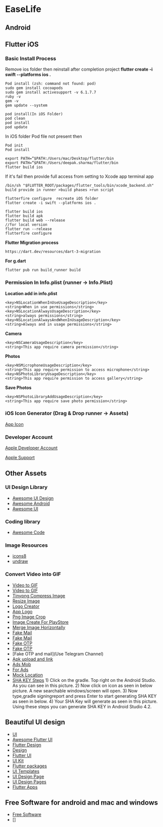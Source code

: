 # EaseLife

## Android


## Flutter iOS

### Basic Install Process
Remove ios folder then reinstall after completion project **flutter create -i swift --platforms ios .**

    Pod install (zsh: command not found: pod)
    sudo gem install cocoapods
    sudo gem install activesupport -v 6.1.7.7
    ruby -v
    gem -v
    gem update --system
    
    pod install(In iOS Folder)
    pod clean 
    pod install
    pod update

In iOS folder Pod file not present then 

    Pod init
    Pod install

    export PATH=“$PATH:/Users/mac/Desktop/flutter/bin
    export PATH=“$PATH:/Users/deepak.sharma/flutter/bin
    flutter build ios
    
If it's fail then provide full access from setting to Xcode app terminal app

    /bin/sh "$FLUTTER_ROOT/packages/flutter_tools/bin/xcode_backend.sh" build provide in runner >build phases >run script
    
    flutterfire configure  recreate iOS folder 
    flutter create -i swift --platforms ios .
    
    flutter build ios
    flutter build apk
    flutter build web --release
    //for local version
    flutter run --release 
    flutterfire configure

**Flutter Migration process**

    https://dart.dev/resources/dart-3-migration

**For g.dart  **

    flutter pub run build_runner build

### Permission In Info.plist (runner -> Info.Plist)


**Location add in info.plist**

    <key>NSLocationWhenInUseUsageDescription</key>
    <string>When in use permissions</string>
    <key>NSLocationAlwaysUsageDescription</key>
    <string>always permissions</string>
    <key>NSLocationAlwaysAndWhenInUsageDescription</key>
    <string>Always and in usage permissions</string>

**Camera**

    <key>NSCameraUsageDescription</key>
    <string>This app require camera permission</string>

**Photos**

    <key>NSMicrophoneUsageDescription</key>
    <string>This app require permission to access microphone</string>
    <key>NSPhotoLibraryUsageDescription</key>
    <string>This app require permission to access gallery</string>

**Save Photos**

    <key>NSPhotoLibraryAddUsageDescription</key>
    <string>This app require save photo permission</string>

### iOS Icon Generator (Drag & Drop runner -> Assets)

[App Icon](https://www.appicon.co/)

### Developer Account 
[Apple Developer Account](https://developer.apple.com/account)

[Apple Support](https://getsupport.apple.com/products)


## Other Assets

### UI Design Library

   * [Awesome UI Design](https://github.com/thanhtoan1196/awesome-android-ui)
   * [Awesome Android](https://github.com/vimalcvs/Awesome-Android-UI#UI)
   * [Awesome UI](https://github.com/XPGSnail/awesome-android-ui)


### Coding library

   * [Awesome Code](https://github.com/JStumpp/awesome-android)


### Image Resources

   * [icons8](https://icons8.com/illustrations)
   * [undraw](https://undraw.co/illustrations)

### Convert Video into GIF
 
  * [Video to GIF](https://www.onlineconverter.com/video-to-gif)
  * [Video to GIF](https://hnet.com/video-to-gif)
  * [Tinypng Compress Image](https://tinypng.com/)
  * [Resize Image](https://resizeimage.net/)
  * [Logo Creator](https://www.freelogoservices.com/)
  * [App Logo](https://app.logo.com/editor/preview?editing_logo=logo_8ac6ce10-7d5c-41f1-8843-c54e08548d19&logo=logo_8ac6ce10-7d5c-41f1-8843-c54e08548d19)
  * [Png Image Crop](https://onlinepngtools.com/crop-png)
  * [Image Create For PlayStore](https://www.appstorescreenshot.com/)
  * [Merge Image Horizontally](https://www.filesmerge.com/merge-images)
  * [Fake Mail](https://www.mailinator.com/)
  * [Fake Mail](https://yopmail.com/en/wm)
  * [Fake OTP](http://receivefreesms.com/)
  * [Fake OTP](https://www.freeonlinephone.org/)
  * [Fake OTP and mail](Use Telegram Channel)
  * [Apk upload and link](https://www.diawi.com/)
  * [Ads Mob](https://admob.google.com/home/)
  * [For Ads](https://www.app-ads-txt.com/appadstxt/edit)
  * [Mock Location](https://play.google.com/store/apps/details?id=ru.gavrikov.mocklocations&hl=en_IN&gl=US)
  * [SHA KEY Steps](https://stackoverflow.com/questions/27609442/how-to-get-the-sha-1-fingerprint-certificate-in-android-studio-for-debug-mode)
         1) Click on the gradle. Top right on the Android Studio. As you can see in this picture.
         2) Now click on icon as seen in below picture. A new searchable windows/screen will open.
         3) Now type,gradle signingreport and press Enter to start generating SHA KEY as seen in below.
         4) Your SHA Key will generate as seen in this picture. Using these steps you can generate SHA KEY in Android Studio 4.2.

## Beautiful UI design

  * [UI](https://github.com/lohanidamodar/flutter_ui_challenges)
  * [Awesome Flutter UI](https://github.com/basarozcan/awesome-flutter)
  * [Flutter Design](https://github.com/Solido/awesome-flutter)
  * [Design](https://github.com/avirias/awesome-flutter)
  * [Flutter UI](https://github.com/avirias/flutter_ui_challenges)
  * [UI Kit](https://github.com/avirias/Flutter-UI-Kit)
  * [Flutter packages](https://github.com/leisim/awesome-flutter-packages)
  * [UI Templates](https://github.com/mitesh77/Best-Flutter-UI-Templates)
  * [UI Design Page](https://github.com/basarozcan/awesome-flutter)
  * [UI Design Pages](https://github.com/kalismeras61/flutter_awesome_design_pages)
  * [Flutter Apps](https://github.com/pacifio/flutter_apps)



## Free Software for android and mac and windows
  * [Free Software](https://filecr.com/en/?id=666012000000)
  * []


